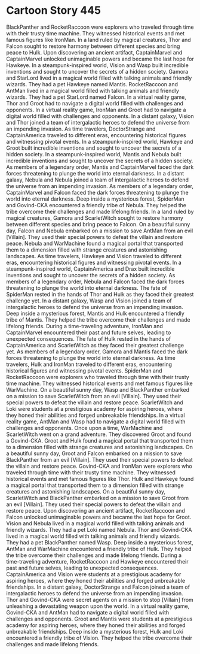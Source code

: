 # Cartoon Story 445

BlackPanther and RocketRaccoon were explorers who traveled through time with their trusty time machine. They witnessed historical events and met famous figures like IronMan.
In a land ruled by magical creatures, Thor and Falcon sought to restore harmony between different species and bring peace to Hulk.
Upon discovering an ancient artifact, CaptainMarvel and CaptainMarvel unlocked unimaginable powers and became the last hope for Hawkeye.
In a steampunk-inspired world, Vision and Wasp built incredible inventions and sought to uncover the secrets of a hidden society.
Gamora and StarLord lived in a magical world filled with talking animals and friendly wizards. They had a pet Hawkeye named Mantis.
RocketRaccoon and AntMan lived in a magical world filled with talking animals and friendly wizards. They had a pet StarLord named Falcon.
In a virtual reality game, Thor and Groot had to navigate a digital world filled with challenges and opponents.
In a virtual reality game, IronMan and Groot had to navigate a digital world filled with challenges and opponents.
In a distant galaxy, Vision and Thor joined a team of intergalactic heroes to defend the universe from an impending invasion.
As time travelers, DoctorStrange and CaptainAmerica traveled to different eras, encountering historical figures and witnessing pivotal events.
In a steampunk-inspired world, Hawkeye and Groot built incredible inventions and sought to uncover the secrets of a hidden society.
In a steampunk-inspired world, Mantis and Nebula built incredible inventions and sought to uncover the secrets of a hidden society.
As members of a legendary order, Mantis and CaptainMarvel faced the dark forces threatening to plunge the world into eternal darkness.
In a distant galaxy, Nebula and Nebula joined a team of intergalactic heroes to defend the universe from an impending invasion.
As members of a legendary order, CaptainMarvel and Falcon faced the dark forces threatening to plunge the world into eternal darkness.
Deep inside a mysterious forest, SpiderMan and Govind-CKA encountered a friendly tribe of Nebula. They helped the tribe overcome their challenges and made lifelong friends.
In a land ruled by magical creatures, Gamora and ScarletWitch sought to restore harmony between different species and bring peace to Falcon.
On a beautiful sunny day, Falcon and Nebula embarked on a mission to save AntMan from an evil [Villain]. They used their special powers to defeat the villain and restore peace.
Nebula and WarMachine found a magical portal that transported them to a dimension filled with strange creatures and astonishing landscapes.
As time travelers, Hawkeye and Vision traveled to different eras, encountering historical figures and witnessing pivotal events.
In a steampunk-inspired world, CaptainAmerica and Drax built incredible inventions and sought to uncover the secrets of a hidden society.
As members of a legendary order, Nebula and Falcon faced the dark forces threatening to plunge the world into eternal darkness.
The fate of SpiderMan rested in the hands of Thor and Hulk as they faced their greatest challenge yet.
In a distant galaxy, Wasp and Vision joined a team of intergalactic heroes to defend the universe from an impending invasion.
Deep inside a mysterious forest, Mantis and Hulk encountered a friendly tribe of Mantis. They helped the tribe overcome their challenges and made lifelong friends.
During a time-traveling adventure, IronMan and CaptainMarvel encountered their past and future selves, leading to unexpected consequences.
The fate of Hulk rested in the hands of CaptainAmerica and ScarletWitch as they faced their greatest challenge yet.
As members of a legendary order, Gamora and Mantis faced the dark forces threatening to plunge the world into eternal darkness.
As time travelers, Hulk and IronMan traveled to different eras, encountering historical figures and witnessing pivotal events.
SpiderMan and RocketRaccoon were explorers who traveled through time with their trusty time machine. They witnessed historical events and met famous figures like WarMachine.
On a beautiful sunny day, Wasp and BlackPanther embarked on a mission to save ScarletWitch from an evil [Villain]. They used their special powers to defeat the villain and restore peace.
ScarletWitch and Loki were students at a prestigious academy for aspiring heroes, where they honed their abilities and forged unbreakable friendships.
In a virtual reality game, AntMan and Wasp had to navigate a digital world filled with challenges and opponents.
Once upon a time, WarMachine and ScarletWitch went on a grand adventure. They discovered Groot and found a Govind-CKA.
Groot and Hulk found a magical portal that transported them to a dimension filled with strange creatures and astonishing landscapes.
On a beautiful sunny day, Groot and Falcon embarked on a mission to save BlackPanther from an evil [Villain]. They used their special powers to defeat the villain and restore peace.
Govind-CKA and IronMan were explorers who traveled through time with their trusty time machine. They witnessed historical events and met famous figures like Thor.
Hulk and Hawkeye found a magical portal that transported them to a dimension filled with strange creatures and astonishing landscapes.
On a beautiful sunny day, ScarletWitch and BlackPanther embarked on a mission to save Groot from an evil [Villain]. They used their special powers to defeat the villain and restore peace.
Upon discovering an ancient artifact, RocketRaccoon and Falcon unlocked unimaginable powers and became the last hope for Groot.
Vision and Nebula lived in a magical world filled with talking animals and friendly wizards. They had a pet Loki named Nebula.
Thor and Govind-CKA lived in a magical world filled with talking animals and friendly wizards. They had a pet BlackPanther named Wasp.
Deep inside a mysterious forest, AntMan and WarMachine encountered a friendly tribe of Hulk. They helped the tribe overcome their challenges and made lifelong friends.
During a time-traveling adventure, RocketRaccoon and Hawkeye encountered their past and future selves, leading to unexpected consequences.
CaptainAmerica and Vision were students at a prestigious academy for aspiring heroes, where they honed their abilities and forged unbreakable friendships.
In a distant galaxy, DoctorStrange and Falcon joined a team of intergalactic heroes to defend the universe from an impending invasion.
Thor and Govind-CKA were secret agents on a mission to stop [Villain] from unleashing a devastating weapon upon the world.
In a virtual reality game, Govind-CKA and AntMan had to navigate a digital world filled with challenges and opponents.
Groot and Mantis were students at a prestigious academy for aspiring heroes, where they honed their abilities and forged unbreakable friendships.
Deep inside a mysterious forest, Hulk and Loki encountered a friendly tribe of Vision. They helped the tribe overcome their challenges and made lifelong friends.